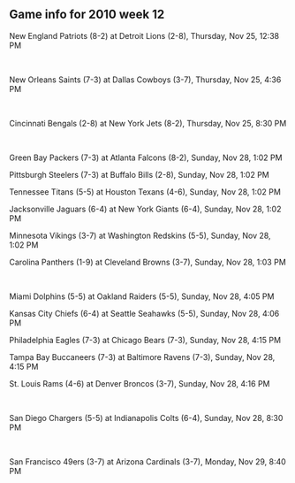 ## Game info for 2010 week 12
New England Patriots (8-2) at Detroit Lions (2-8), Thursday, Nov 25, 12:38 PM


<br/>

New Orleans Saints (7-3) at Dallas Cowboys (3-7), Thursday, Nov 25, 4:36 PM


<br/>

Cincinnati Bengals (2-8) at New York Jets (8-2), Thursday, Nov 25, 8:30 PM


<br/>

Green Bay Packers (7-3) at Atlanta Falcons (8-2), Sunday, Nov 28, 1:02 PM

Pittsburgh Steelers (7-3) at Buffalo Bills (2-8), Sunday, Nov 28, 1:02 PM

Tennessee Titans (5-5) at Houston Texans (4-6), Sunday, Nov 28, 1:02 PM

Jacksonville Jaguars (6-4) at New York Giants (6-4), Sunday, Nov 28, 1:02 PM

Minnesota Vikings (3-7) at Washington Redskins (5-5), Sunday, Nov 28, 1:02 PM

Carolina Panthers (1-9) at Cleveland Browns (3-7), Sunday, Nov 28, 1:03 PM


<br/>

Miami Dolphins (5-5) at Oakland Raiders (5-5), Sunday, Nov 28, 4:05 PM

Kansas City Chiefs (6-4) at Seattle Seahawks (5-5), Sunday, Nov 28, 4:06 PM

Philadelphia Eagles (7-3) at Chicago Bears (7-3), Sunday, Nov 28, 4:15 PM

Tampa Bay Buccaneers (7-3) at Baltimore Ravens (7-3), Sunday, Nov 28, 4:15 PM

St. Louis Rams (4-6) at Denver Broncos (3-7), Sunday, Nov 28, 4:16 PM


<br/>

San Diego Chargers (5-5) at Indianapolis Colts (6-4), Sunday, Nov 28, 8:30 PM


<br/>

San Francisco 49ers (3-7) at Arizona Cardinals (3-7), Monday, Nov 29, 8:40 PM

